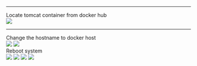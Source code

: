 <hr>
Locate tomcat container from docker hub
<br>
<img src="https://github.com/LawrenceDavy13/DevopsProject-1-Java/blob/main/images/docker/tomcatContainer1.png">

<br>
<hr>
Change the hostname to docker host
<br>
<img src="https://github.com/LawrenceDavy13/DevopsProject-1-Java/blob/main/images/docker/tomcatContainer2.png">
<img src="https://github.com/LawrenceDavy13/DevopsProject-1-Java/blob/main/images/docker/tomcatContainer3.png">

<br>
Reboot system
<br>
<img src="https://github.com/LawrenceDavy13/DevopsProject-1-Java/blob/main/images/docker/tomcatContainer4.png">
<img src="https://github.com/LawrenceDavy13/DevopsProject-1-Java/blob/main/images/docker/tomcatContainer5.png">
<img src="https://github.com/LawrenceDavy13/DevopsProject-1-Java/blob/main/images/docker/tomcatContainer6.png">
<img src="https://github.com/LawrenceDavy13/DevopsProject-1-Java/blob/main/images/docker/tomcatContainer7.png">






